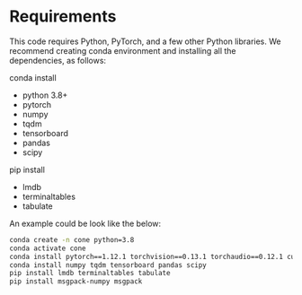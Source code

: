 # Requirements

This code requires Python, PyTorch, and a few other Python libraries. 
We recommend creating conda environment and installing all the dependencies, as follows:

conda install
- python 3.8+
- pytorch 
- numpy 
- tqdm
- tensorboard
- pandas
- scipy

pip install
- lmdb
- terminaltables
- tabulate

An example could be look like the below:
```bash
conda create -n cone python=3.8
conda activate cone
conda install pytorch==1.12.1 torchvision==0.13.1 torchaudio==0.12.1 cudatoolkit=11.3 -c pytorch
conda install numpy tqdm tensorboard pandas scipy
pip install lmdb terminaltables tabulate
pip install msgpack-numpy msgpack
```